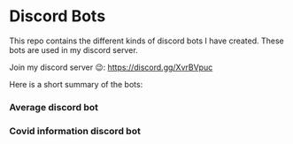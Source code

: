 # Discord Bots
This repo contains the different kinds of discord bots I have created. These bots are used in my discord server. 


Join my discord server 😉: https://discord.gg/XvrBVpuc


Here is a short summary of the bots:


### Average discord bot


### Covid information discord bot
